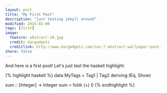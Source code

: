 ```yaml
---
layout: post
title: "My First Post"
description: "just testing jekyll around"
modified: 2015-02-09
tags: [first]
image:
  feature: abstract-10.jpg
  credit: dargadgetz
  creditlink: http://www.dargadgetz.com/ios-7-abstract-wallpaper-pack-for-iphone-5-and-ipod-touch-retina/
share: false
---
```


And here is a first post!
Let's just test the haskell highlight:

{% highlight haskell %}
data MyTags 
  = Tag1
  | Tag2
  deriving (Eq, Show)

sum :: [Integer] -> Integer
sum = foldr (+) 0
{% endhighlight %}
